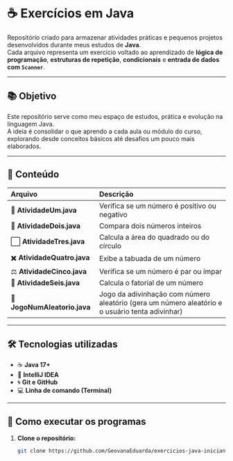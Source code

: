 # ☕ Exercícios em Java

Repositório criado para armazenar atividades práticas e pequenos projetos desenvolvidos durante meus estudos de **Java**.  
Cada arquivo representa um exercício voltado ao aprendizado de **lógica de programação**, **estruturas de repetição**, **condicionais** e **entrada de dados com `Scanner`**.

---

## 📚 Objetivo

Este repositório serve como meu espaço de estudos, prática e evolução na linguagem Java.  
A ideia é consolidar o que aprendo a cada aula ou módulo do curso, explorando desde conceitos básicos até desafios um pouco mais elaborados.

---

## 🧩 Conteúdo

Arquivo | Descrição
:-- | :--
🧮 **AtividadeUm.java** | Verifica se um número é positivo ou negativo  
🔢 **AtividadeDois.java** | Compara dois números inteiros  
⬜ **AtividadeTres.java** | Calcula a área do quadrado ou do círculo  
✖️ **AtividadeQuatro.java** | Exibe a tabuada de um número  
⚖️ **AtividadeCinco.java** | Verifica se um número é par ou ímpar  
💫 **AtividadeSeis.java** | Calcula o fatorial de um número  
🎯 **JogoNumAleatorio.java** | Jogo da adivinhação com número aleatório (gera um número aleatório e o usuário tenta adivinhar)

---

## 🛠️ Tecnologias utilizadas

- ☕ **Java 17+**
- 🧰 **IntelliJ IDEA**
- 🌀 **Git e GitHub**
- 💻 **Linha de comando (Terminal)**

---

## 🚀 Como executar os programas

1. **Clone o repositório:**
   ```bash
   git clone https://github.com/GeovanaEduarda/exercicios-java-iniciante.git
